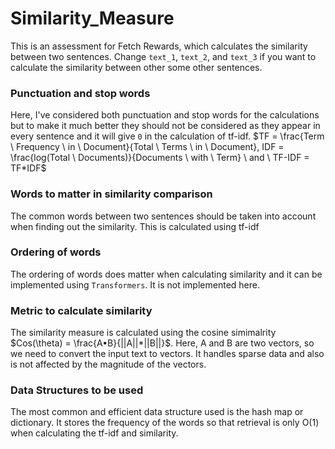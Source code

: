 # Similarity_Measure

This is an assessment for Fetch Rewards, which calculates the similarity between two sentences. Change `text_1`, `text_2`, and `text_3` if you want to calculate the similarity between other some other sentences.  

### Punctuation and stop words

Here, I've considered both punctuation and stop words for the calculations but to make it much better they should not be considered as they appear in every sentence and it will give `0` in the calculation of tf-idf. $TF = \frac{Term \ Frequency \ in \ Document}{Total \ Terms \ in \ Document}, IDF = \frac{log(Total \ Documents)}{Documents \ with \ Term} \ and \ TF-IDF = TF*IDF$

### Words to matter in similarity comparison 
The common words between two sentences should be taken into account when finding out the similarity. This is calculated using tf-idf

### Ordering of words

The ordering of words does matter when calculating similarity and it can be implemented using `Transformers`. It is not implemented here.

### Metric to calculate similarity

The similarity measure is calculated using the cosine simimalrity $Cos(\theta) = \frac{A•B}{||A||*||B||}$. Here, A and B are two vectors, so we need to convert the input text to vectors. It handles sparse data and also is not affected by the magnitude of the vectors.

### Data Structures to be used

The most common and efficient data structure used is the hash map or dictionary. It stores the frequency of the words so that retrieval is only O(1) when calculating the tf-idf and similarity.




